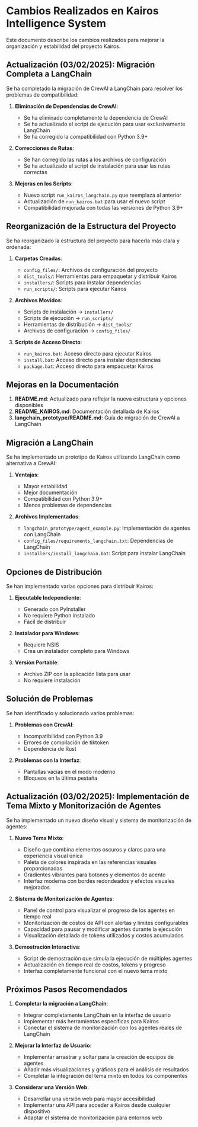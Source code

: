 # Cambios Realizados en Kairos Intelligence System

Este documento describe los cambios realizados para mejorar la organización y estabilidad del proyecto Kairos.

## Actualización (03/02/2025): Migración Completa a LangChain

Se ha completado la migración de CrewAI a LangChain para resolver los problemas de compatibilidad:

1. **Eliminación de Dependencias de CrewAI**:
   - Se ha eliminado completamente la dependencia de CrewAI
   - Se ha actualizado el script de ejecución para usar exclusivamente LangChain
   - Se ha corregido la compatibilidad con Python 3.9+

2. **Correcciones de Rutas**:
   - Se han corregido las rutas a los archivos de configuración
   - Se ha actualizado el script de instalación para usar las rutas correctas

3. **Mejoras en los Scripts**:
   - Nuevo script `run_kairos_langchain.py` que reemplaza al anterior
   - Actualización de `run_kairos.bat` para usar el nuevo script
   - Compatibilidad mejorada con todas las versiones de Python 3.9+

## Reorganización de la Estructura del Proyecto

Se ha reorganizado la estructura del proyecto para hacerla más clara y ordenada:

1. **Carpetas Creadas**:
   - `config_files/`: Archivos de configuración del proyecto
   - `dist_tools/`: Herramientas para empaquetar y distribuir Kairos
   - `installers/`: Scripts para instalar dependencias
   - `run_scripts/`: Scripts para ejecutar Kairos

2. **Archivos Movidos**:
   - Scripts de instalación → `installers/`
   - Scripts de ejecución → `run_scripts/`
   - Herramientas de distribución → `dist_tools/`
   - Archivos de configuración → `config_files/`

3. **Scripts de Acceso Directo**:
   - `run_kairos.bat`: Acceso directo para ejecutar Kairos
   - `install.bat`: Acceso directo para instalar dependencias
   - `package.bat`: Acceso directo para empaquetar Kairos

## Mejoras en la Documentación

1. **README.md**: Actualizado para reflejar la nueva estructura y opciones disponibles
2. **README_KAIROS.md**: Documentación detallada de Kairos
3. **langchain_prototype/README.md**: Guía de migración de CrewAI a LangChain

## Migración a LangChain

Se ha implementado un prototipo de Kairos utilizando LangChain como alternativa a CrewAI:

1. **Ventajas**:
   - Mayor estabilidad
   - Mejor documentación
   - Compatibilidad con Python 3.9+
   - Menos problemas de dependencias

2. **Archivos Implementados**:
   - `langchain_prototype/agent_example.py`: Implementación de agentes con LangChain
   - `config_files/requirements_langchain.txt`: Dependencias de LangChain
   - `installers/install_langchain.bat`: Script para instalar LangChain

## Opciones de Distribución

Se han implementado varias opciones para distribuir Kairos:

1. **Ejecutable Independiente**:
   - Generado con PyInstaller
   - No requiere Python instalado
   - Fácil de distribuir

2. **Instalador para Windows**:
   - Requiere NSIS
   - Crea un instalador completo para Windows

3. **Versión Portable**:
   - Archivo ZIP con la aplicación lista para usar
   - No requiere instalación

## Solución de Problemas

Se han identificado y solucionado varios problemas:

1. **Problemas con CrewAI**:
   - Incompatibilidad con Python 3.9
   - Errores de compilación de tiktoken
   - Dependencia de Rust

2. **Problemas con la Interfaz**:
   - Pantallas vacías en el modo moderno
   - Bloqueos en la última pestaña

## Actualización (03/02/2025): Implementación de Tema Mixto y Monitorización de Agentes

Se ha implementado un nuevo diseño visual y sistema de monitorización de agentes:

1. **Nuevo Tema Mixto**:
   - Diseño que combina elementos oscuros y claros para una experiencia visual única
   - Paleta de colores inspirada en las referencias visuales proporcionadas
   - Gradientes vibrantes para botones y elementos de acento
   - Interfaz moderna con bordes redondeados y efectos visuales mejorados

2. **Sistema de Monitorización de Agentes**:
   - Panel de control para visualizar el progreso de los agentes en tiempo real
   - Monitorización de costos de API con alertas y límites configurables
   - Capacidad para pausar y modificar agentes durante la ejecución
   - Visualización detallada de tokens utilizados y costos acumulados

3. **Demostración Interactiva**:
   - Script de demostración que simula la ejecución de múltiples agentes
   - Actualización en tiempo real de costos, tokens y progreso
   - Interfaz completamente funcional con el nuevo tema mixto

## Próximos Pasos Recomendados

1. **Completar la migración a LangChain**:
   - Integrar completamente LangChain en la interfaz de usuario
   - Implementar más herramientas específicas para Kairos
   - Conectar el sistema de monitorización con los agentes reales de LangChain

2. **Mejorar la Interfaz de Usuario**:
   - Implementar arrastrar y soltar para la creación de equipos de agentes
   - Añadir más visualizaciones y gráficos para el análisis de resultados
   - Completar la integración del tema mixto en todos los componentes

3. **Considerar una Versión Web**:
   - Desarrollar una versión web para mayor accesibilidad
   - Implementar una API para acceder a Kairos desde cualquier dispositivo
   - Adaptar el sistema de monitorización para entornos web
